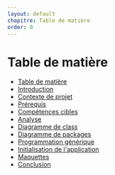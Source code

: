 ```yaml
---
layout: default
chapitre: Table de matière
order: 0
---
```


# Table de matière
- [Table de matière]()
- [Introduction](#introduction)
- [Contexte de projet](#contexte-de-projet)
- [Prérequis](#prérequis)
- [Compétences cibles](#compétences-cibles)
- [Analyse](#analyse)
- [Diagramme de class](#diagramme-de-class)
- [Diagramme de packages](#diagramme-de-packages)
- [Programmation générique](#programmation-générique)
- [Initialisation de l'application](#initialisation-de-lapplication)
- [Maquettes](#maquettes)
- [Conclusion](#conclusion)
  
<!-- new slide -->
